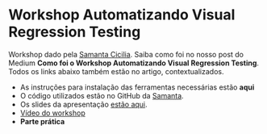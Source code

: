 # Workshop Automatizando Visual Regression Testing

Workshop dado pela [Samanta Cicilia](https://www.linkedin.com/in/samantacici/). Saiba como foi no nosso post do Medium **Como foi o Workshop Automatizando Visual Regression Testing**. Todos os links abaixo também estão no artigo, contextualizados.

- As instruções para instalação das ferramentas necessárias estão **aqui**
- O código utilizados estão no GitHub da [Samanta](https://github.com/samycici/qa-sampa-visual-regression).
- Os slides da apresentação [estão aqui](https://goo.gl/VZNBe1).
- [Vídeo do workshop](https://www.youtube.com/watch?v=DW6hUyiW2qE)
- **Parte prática**
